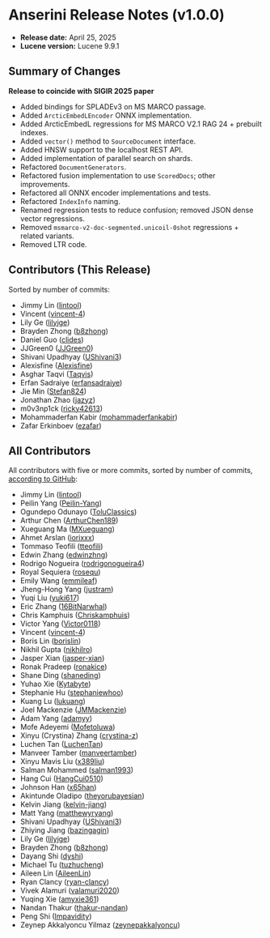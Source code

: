 # Anserini Release Notes (v1.0.0)

+ **Release date:** April 25, 2025
+ **Lucene version:** Lucene 9.9.1

## Summary of Changes

**Release to coincide with SIGIR 2025 paper**

+ Added bindings for SPLADEv3 on MS MARCO passage.
+ Added `ArcticEmbedLEncoder` ONNX implementation.
+ Added ArcticEmbedL regressions for MS MARCO V2.1 RAG 24 + prebuilt indexes.
+ Added `vector()` method to `SourceDocument` interface.
+ Added HNSW support to the localhost REST API.
+ Added implementation of parallel search on shards.
+ Refactored `DocumentGenerators`.
+ Refactored fusion implementation to use `ScoredDocs`; other improvements.
+ Refactored all ONNX encoder implementations and tests.
+ Refactored `IndexInfo` naming.
+ Renamed regression tests to reduce confusion; removed JSON dense vector regressions.
+ Removed `msmarco-v2-doc-segmented.unicoil-0shot` regressions + related variants.
+ Removed LTR code.

## Contributors (This Release)

Sorted by number of commits:

+ Jimmy Lin ([lintool](https://github.com/lintool))
+ Vincent ([vincent-4](https://github.com/vincent-4))
+ Lily Ge ([lilyjge](https://github.com/lilyjge))
+ Brayden Zhong ([b8zhong](https://github.com/b8zhong))
+ Daniel Guo ([clides](https://github.com/clides))
+ JJGreen0 ([JJGreen0](https://github.com/JJGreen0))
+ Shivani Upadhyay ([UShivani3](https://github.com/UShivani3))
+ Alexisfine ([Alexisfine](https://github.com/Alexisfine))
+ Asghar Taqvi ([Taqvis](https://github.com/Taqvis))
+ Erfan Sadraiye ([erfansadraiye](https://github.com/erfansadraiye))
+ Jie Min ([Stefan824](https://github.com/Stefan824))
+ Jonathan Zhao ([jazyz](https://github.com/jazyz))
+ m0v3np1ck ([ricky42613](https://github.com/ricky42613))
+ Mohammaderfan Kabir ([mohammaderfankabir](https://github.com/mohammaderfankabir))
+ Zafar Erkinboev ([ezafar](https://github.com/ezafar))

## All Contributors

All contributors with five or more commits, sorted by number of commits, [according to GitHub](https://github.com/castorini/Anserini/graphs/contributors):

+ Jimmy Lin ([lintool](https://github.com/lintool))
+ Peilin Yang ([Peilin-Yang](https://github.com/Peilin-Yang))
+ Ogundepo Odunayo ([ToluClassics](https://github.com/ToluClassics))
+ Arthur Chen ([ArthurChen189](https://github.com/ArthurChen189))
+ Xueguang Ma ([MXueguang](https://github.com/MXueguang))
+ Ahmet Arslan ([iorixxx](https://github.com/iorixxx))
+ Tommaso Teofili ([tteofili](https://github.com/tteofili))
+ Edwin Zhang ([edwinzhng](https://github.com/edwinzhng))
+ Rodrigo Nogueira ([rodrigonogueira4](https://github.com/rodrigonogueira4))
+ Royal Sequiera ([rosequ](https://github.com/rosequ))
+ Emily Wang ([emmileaf](https://github.com/emmileaf))
+ Jheng-Hong Yang ([justram](https://github.com/justram))
+ Yuqi Liu ([yuki617](https://github.com/yuki617))
+ Eric Zhang ([16BitNarwhal](https://github.com/16BitNarwhal))
+ Chris Kamphuis ([Chriskamphuis](https://github.com/Chriskamphuis))
+ Victor Yang ([Victor0118](https://github.com/Victor0118))
+ Vincent ([vincent-4](https://github.com/vincent-4))
+ Boris Lin ([borislin](https://github.com/borislin))
+ Nikhil Gupta ([nikhilro](https://github.com/nikhilro))
+ Jasper Xian ([jasper-xian](https://github.com/jasper-xian))
+ Ronak Pradeep ([ronakice](https://github.com/ronakice))
+ Shane Ding ([shaneding](https://github.com/shaneding))
+ Yuhao Xie ([Kytabyte](https://github.com/Kytabyte))
+ Stephanie Hu ([stephaniewhoo](https://github.com/stephaniewhoo))
+ Kuang Lu ([lukuang](https://github.com/lukuang))
+ Joel Mackenzie ([JMMackenzie](https://github.com/JMMackenzie))
+ Adam Yang ([adamyy](https://github.com/adamyy))
+ Mofe Adeyemi ([Mofetoluwa](https://github.com/Mofetoluwa))
+ Xinyu (Crystina) Zhang ([crystina-z](https://github.com/crystina-z))
+ Luchen Tan ([LuchenTan](https://github.com/LuchenTan))
+ Manveer Tamber ([manveertamber](https://github.com/manveertamber))
+ Xinyu Mavis Liu ([x389liu](https://github.com/x389liu))
+ Salman Mohammed ([salman1993](https://github.com/salman1993))
+ Hang Cui ([HangCui0510](https://github.com/HangCui0510))
+ Johnson Han ([x65han](https://github.com/x65han))
+ Akintunde Oladipo ([theyorubayesian](https://github.com/theyorubayesian))
+ Kelvin Jiang ([kelvin-jiang](https://github.com/kelvin-jiang))
+ Matt Yang ([matthewyryang](https://github.com/matthewyryang))
+ Shivani Upadhyay ([UShivani3](https://github.com/UShivani3))
+ Zhiying Jiang ([bazingagin](https://github.com/bazingagin))
+ Lily Ge ([lilyjge](https://github.com/lilyjge))
+ Brayden Zhong ([b8zhong](https://github.com/b8zhong))
+ Dayang Shi ([dyshi](https://github.com/dyshi))
+ Michael Tu ([tuzhucheng](https://github.com/tuzhucheng))
+ Aileen Lin ([AileenLin](https://github.com/AileenLin))
+ Ryan Clancy ([ryan-clancy](https://github.com/ryan-clancy))
+ Vivek Alamuri ([valamuri2020](https://github.com/valamuri2020))
+ Yuqing Xie ([amyxie361](https://github.com/amyxie361))
+ Nandan Thakur ([thakur-nandan](https://github.com/thakur-nandan))
+ Peng Shi ([Impavidity](https://github.com/Impavidity))
+ Zeynep Akkalyoncu Yilmaz ([zeynepakkalyoncu](https://github.com/zeynepakkalyoncu))
